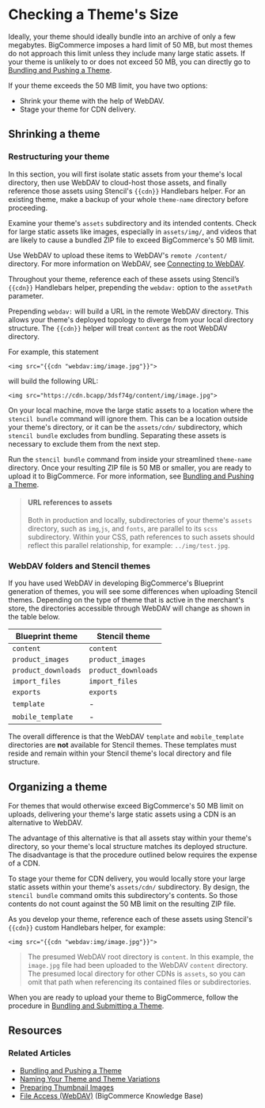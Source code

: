 # Checking a Theme's Size

 
Ideally, your theme should ideally bundle into an archive of only a few megabytes. BigCommerce imposes a hard limit of 50 MB, but most themes do not approach this limit unless they include many large static assets. If your theme is unlikely to or does not exceed 50 MB, you can directly go to [Bundling and Pushing a Theme](/stencil-docs/deployment/bundling-and-pushing).

If your theme exceeds the 50 MB limit, you have two options:

* Shrink your theme with the help of WebDAV.
* Stage your theme for CDN delivery.

## Shrinking a theme

### Restructuring your theme

In this section, you will first isolate static assets from your theme's local directory, then use WebDAV to cloud-host those assets, and finally reference those assets using Stencil's `{{cdn}}` Handlebars helper. For an existing theme, make a backup of your whole `theme‑name` directory before proceeding.

Examine your theme's `assets` subdirectory and its intended contents. Check for large static assets like images, especially in `assets/img/`, and videos that are likely to cause a bundled ZIP file to exceed BigCommerce's 50 MB limit.

Use WebDAV to upload these items to WebDAV's `remote /content/` directory. For more information on WebDAV, see [Connecting to WebDAV](https://support.bigcommerce.com/s/article/File-Access-WebDAV).

Throughout your theme, reference each of these assets using Stencil’s `{{cdn}}` Handlebars helper, prepending the `webdav:` option to the `assetPath` parameter.

Prepending `webdav:` will build a URL in the remote WebDAV directory. This allows your theme's deployed topology to diverge from your local directory structure. The `{{cdn}}` helper will treat `content` as the root WebDAV directory. 

For example, this statement


```
<img src="{{cdn "webdav:img/image.jpg"}}">
```

will build the following URL:

```
<img src="https://cdn.bcapp/3dsf74g/content/img/image.jpg">
```

On your local machine, move the large static assets to a location where the `stencil bundle` command will ignore them. This can be a location outside your theme's directory, or it can be the `assets/cdn/` subdirectory, which `stencil bundle` excludes from bundling. Separating these assets is necessary to exclude them from the next step.

Run the `stencil bundle` command from inside your streamlined `theme‑name` directory. Once your resulting ZIP file is 50 MB or smaller, you are ready to upload it to BigCommerce. For more information, see [Bundling and Pushing a Theme](/stencil-docs/deploying-a-theme/bundling-and-pushing).

<!-- theme: warning -->
> #### URL references to assets
> Both in production and locally, subdirectories of your theme's `assets` directory, such as `img`,`js`, and `fonts`, are parallel to its `scss` subdirectory. Within your CSS, path references to such assets should reflect this parallel relationship, for example: `../img/test.jpg`.

### WebDAV folders and Stencil themes

If you have used WebDAV in developing BigCommerce's Blueprint generation of themes, you will see some differences when uploading Stencil themes. Depending on the type of theme that is active in the merchant's store, the directories accessible through WebDAV will change as shown in the table below.

| Blueprint theme | Stencil theme |
| ----------- | ----------- |
| `content` | `content` |
| `product_images` | `product_images` |
| `product_downloads` | `product_downloads` |
| `import_files` | `import_files` |
| `exports` | `exports` |
| `template` | - |
| `mobile_template` | - |

The overall difference is that the WebDAV `template` and `mobile_template` directories are **not** available for Stencil themes. These templates must reside and remain within your Stencil theme's local directory and file structure.

## Organizing a theme

For themes that would otherwise exceed BigCommerce's 50 MB limit on uploads, delivering your theme's large static assets using a CDN is an alternative to WebDAV.

The advantage of this alternative is that all assets stay within your theme's directory, so your theme's local structure matches its deployed structure. The disadvantage is that the procedure outlined below requires the expense of a CDN.

To stage your theme for CDN delivery, you would locally store your large static assets within your theme's
`assets/cdn/` subdirectory. By design, the `stencil bundle` command omits this subdirectory's contents. So those contents do not count against the 50 MB limit on the resulting ZIP file.

As you develop your theme, reference each of these assets using Stencil's `{{cdn}}` custom Handlebars helper, for example:

```
<img src="{{cdn "webdav:img/image.jpg"}}">
```

<!-- theme: info -->
> The presumed WebDAV root directory is `content`. In this example, the `image.jpg` file had been uploaded to the WebDAV `content` directory. The presumed local directory for other CDNs is `assets`, so you can omit that path when referencing its contained files or subdirectories.



When you are ready to upload your theme to BigCommerce, follow the procedure in [Bundling and Submitting a Theme](/stencil-docs/deployment/bundling-and-pushing).

## Resources

### Related Articles
* [Bundling and Pushing a Theme](/stencil-docs/deployment/bundling-and-pushing)
* [Naming Your Theme and Theme Variations](/stencil-docs/deployment/naming-your-theme)
* [Preparing Thumbnail Images](/stencil-docs/deployment/preparing-thumbnail-images)
* [File Access (WebDAV)](https://support.bigcommerce.com/s/article/File-Access-WebDAV#manual) (BigCommerce Knowledge Base)
